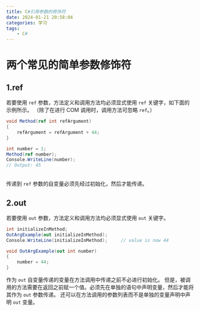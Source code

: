 ```yaml
---
title: C#引用参数的修饰符
date: 2024-01-21 20:58:04
categories: 学习
tags: 
    - C#
---
```


# **两个常见的简单参数修饰符**

## 1.ref

若要使用 `ref` 参数，方法定义和调用方法均必须显式使用 `ref` 关键字，如下面的示例所示。 （除了在进行 COM 调用时，调用方法可忽略 `ref`。）
    
```c#
void Method(ref int refArgument)
{
    refArgument = refArgument + 44;
}

int number = 1;
Method(ref number);
Console.WriteLine(number);
// Output: 45
```


​    
传递到 `ref` 参数的自变量必须先经过初始化，然后才能传递。

## 2.out

若要使用 `out` 参数，方法定义和调用方法均必须显式使用 `out` 关键字。


```c#
int initializeInMethod;
OutArgExample(out initializeInMethod);
Console.WriteLine(initializeInMethod);     // value is now 44

void OutArgExample(out int number)
{
    number = 44;
}
```


作为 `out` 自变量传递的变量在方法调用中传递之前不必进行初始化。 但是，被调用的方法需要在返回之前赋一个值。必须先在单独的语句中声明变量，然后才能将其作为 `out` 参数传递。 还可以在方法调用的参数列表而不是单独的变量声明中声明 `out` 变量。